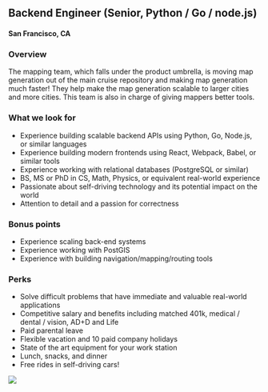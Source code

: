 ## Backend Engineer (Senior, Python / Go / node.js)
#### San Francisco, CA

### Overview
The mapping team, which falls under the product umbrella, is moving map
generation out of the main cruise repository and making map generation much faster! They
help make the map generation scalable to larger cities and more cities. This team is also in
charge of giving mappers better tools.

### What we look for
+	Experience building scalable backend APIs using Python, Go, Node.js, or similar languages
+	Experience building modern frontends using React, Webpack, Babel, or similar tools
+	Experience working with relational databases (PostgreSQL or similar)
+	BS, MS or PhD in CS, Math, Physics, or equivalent real-world experience
+	Passionate about self-driving technology and its potential impact on the world
+	Attention to detail and a passion for correctness

### Bonus points
+	Experience scaling back-end systems
+	Experience working with PostGIS
+	Experience with building navigation/mapping/routing tools

### Perks
+	Solve difficult problems that have immediate and valuable real-world applications
+	Competitive salary and benefits including matched 401k, medical / dental / vision, AD+D and Life
+	Paid parental leave
+	Flexible vacation and 10 paid company holidays
+	State of the art equipment for your work station
+	Lunch, snacks, and dinner
+	Free rides in self-driving cars!


[<img src='https://dabuttonfactory.com/button.png?t=Learn+More&f=Calibri-Bold&ts=24&tc=fff&hp=20&vp=8&c=5&bgt=unicolored&bgc=29aafe'>](https://letsrockit.co/jobs/q3j1axnl-backend-engineer-senior-python-go-node-js)

